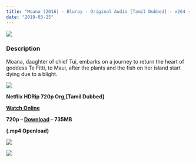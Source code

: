 ```yaml
---
title: "Moana (2016) - Bluray - Original Audio [Tamil Dubbed] - x264 - [720p - 700MB/480p - 300MB]"
date: "2019-03-25"
---
```


[![](https://3.bp.blogspot.com/-tp1jNUGCWYg/XJiujQEfDmI/AAAAAAAAATg/3m5-GTnLiso72WvauMc1s3actWHWZPqtgCEwYBhgL/s1600/r_moana_header_poststreet_mobile_bd574a31.jpeg)](https://3.bp.blogspot.com/-tp1jNUGCWYg/XJiujQEfDmI/AAAAAAAAATg/3m5-GTnLiso72WvauMc1s3actWHWZPqtgCEwYBhgL/s1600/r_moana_header_poststreet_mobile_bd574a31.jpeg)

### Description

Moana, daughter of chief Tui, embarks on a journey to return the heart of goddess Te Fitti, to Maui, after the plants and the fish on her island start dying due to a blight.

[![](https://2.bp.blogspot.com/-fai1ZuUwnbA/XIjy2aT4irI/AAAAAAAAANw/WFW0YRK47_8GLAt3pPBSzBk0GJA6Mk5fgCPcBGAYYCw/s1600/torrborder.gif)](https://2.bp.blogspot.com/-fai1ZuUwnbA/XIjy2aT4irI/AAAAAAAAANw/WFW0YRK47_8GLAt3pPBSzBk0GJA6Mk5fgCPcBGAYYCw/s1600/torrborder.gif)

**Netflix HDRip 720p Org,\[Tamil Dubbed\]**

**[Watch Online](https://toonnetworktamilvideos.blogspot.com/p/moana-2016.html)** 

**720p – [Download](https://openload.co/embed/-WvLb6ZfNgU/) – 735MB**

**(.mp4 Openload)**

![](https://2.bp.blogspot.com/-fai1ZuUwnbA/XIjy2aT4irI/AAAAAAAAANw/WFW0YRK47_8GLAt3pPBSzBk0GJA6Mk5fgCPcBGAYYCw/s1600/torrborder.gif)

![](https://thumb.oloadcdn.net/splash/a8G-bBPj4JM/cByj1BJ2-eE.jpg)
